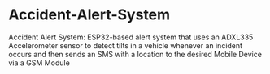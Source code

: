 # Accident-Alert-System
Accident Alert System:  ESP32-based alert system  that uses an ADXL335 Accelerometer sensor to detect tilts in a vehicle whenever an incident occurs and then sends an SMS with a location to the desired Mobile Device via a GSM Module
